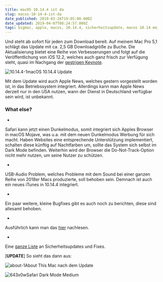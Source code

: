 ```yaml
---
title: macOS 10.14.4 ist da
slug: macos-10-14-4-ist-da
date_published: 2019-03-26T19:05:00.000Z
date_updated: 2019-04-07T08:24:57.000Z
tags: bigmac, apple, macos, 10.14.4, sicherheitsupdate, macos 10.14 mojave
---
```


Und steht ab sofort für jeden zum Download bereit. Auf meinem Mac Pro 5,1 schlägt das Update mit ca. 2,5 GB Downloadgröße zu Buche. Die Aktualisierung bietet eine Reihe von Verbesserungen und folgt auf die Veröffentlichung von iOS 12.2, welches auch ganz frisch zur Verfügung steht, quasi im Nachgang der [gestrigen Keynote](__GHOST_URL__/2019-03-25-das-war-der-apple-special-event). 

![10.14.4-1](__GHOST_URL__/content/images/2019/04/10.14.4-1.png)macOS 10.14.4 Update

Mit dem Update wird auch Apple News, welches gestern vorgestellt worden ist, in das Betriebssystem integriert. Allerdings kann man Apple News derzeit nur in den USA nutzen, wann der Dienst in Deutschland verfügbar sein wird, ist unbekannt.

### What else?

- 
Safari kann jetzt einen Dunkelmodus, somit integriert sich Apples Browser in macOS Mojave, was u.a. mit dem neuen Dunkelmodus Werbung für sich macht. Haben Websites eine entsprechende Unterstützung implementiert, schalten diese künftig auf Nachtfarben um, sollte das System sich selbst im Dark Mode befinden. Weiterhin wird der Browser die Do-Not-Track-Option nicht mehr nutzen, um seine Nutzer zu schützen.

- 
USB-Audio Problem, welches Probleme mit dem Sound bei einer ganzen Reihe von 2018er Macs produzierte, soll behoben sein. Demnach ist auch ein neues iTunes in 10.14.4 integriert.

- 
Ein paar weitere, kleine Bugfixes gibt es auch noch zu berichten, diese sind allesamt behoben.

- 
Ausführlich kann man das [hier](https://www.heise.de/mac-and-i/meldung/macOS-10-14-4-bringt-Apple-News-und-automatischen-Dark-Mode-fuer-Safari-4348816.html) nachlesen.

- 
Eine [ganze Liste](https://support.apple.com/en-us/HT209600) an Sicherheitsupdates und Fixes.

[**UPDATE**] So sieht das dann aus:

![about-1](__GHOST_URL__/content/images/2019/04/about-1.png)About This Mac nach dem Update

![643x0w](__GHOST_URL__/content/images/2019/04/643x0w.jpg)Safari Dark Mode Medium
